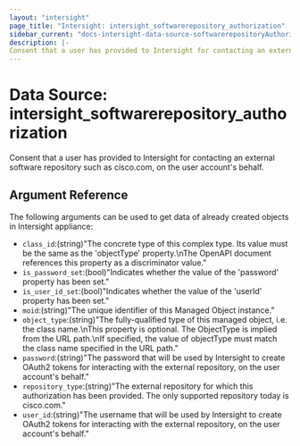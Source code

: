 ```yaml
---
layout: "intersight"
page_title: "Intersight: intersight_softwarerepository_authorization"
sidebar_current: "docs-intersight-data-source-softwarerepositoryAuthorization"
description: |-
Consent that a user has provided to Intersight for contacting an external software repository such as cisco.com, on the user account's behalf.
---
```


# Data Source: intersight_softwarerepository_authorization
Consent that a user has provided to Intersight for contacting an external software repository such as cisco.com, on the user account's behalf.
## Argument Reference
The following arguments can be used to get data of already created objects in Intersight appliance:
* `class_id`:(string)"The concrete type of this complex type. Its value must be the same as the 'objectType' property.\nThe OpenAPI document references this property as a discriminator value."
* `is_password_set`:(bool)"Indicates whether the value of the 'password' property has been set."
* `is_user_id_set`:(bool)"Indicates whether the value of the 'userId' property has been set."
* `moid`:(string)"The unique identifier of this Managed Object instance."
* `object_type`:(string)"The fully-qualified type of this managed object, i.e. the class name.\nThis property is optional. The ObjectType is implied from the URL path.\nIf specified, the value of objectType must match the class name specified in the URL path."
* `password`:(string)"The password that will be used by Intersight to create OAuth2 tokens for interacting with the external repository, on the user account's behalf."
* `repository_type`:(string)"The external repository for which this authorization has been provided. The only supported repository today is cisco.com."
* `user_id`:(string)"The username that will be used by Intersight to create OAuth2 tokens for interacting with the external repository, on the user account's behalf."
